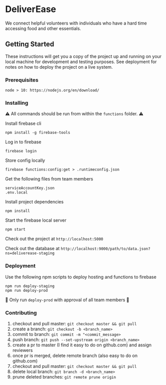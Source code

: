 # DeliverEase

We connect helpful volunteers with individuals who have a hard time accessing food and other essentials.

## Getting Started

These instructions will get you a copy of the project up and running on your local machine for development and testing purposes. See deployment for notes on how to deploy the project on a live system.

### Prerequisites

```
node > 10: https://nodejs.org/en/download/
```

### Installing

⚠️ All commands should be run from within the `functions` folder. ⚠️

Install firebase cli

```
npm install -g firebase-tools
```

Log in to firebase

```
firebase login
```

Store config locally 

```
firebase functions:config:get > .runtimeconfig.json
```

Get the following files from team members

```
serviceAccountKey.json
.env.local
```

Install project dependencies
```
npm install
```

Start the firebase local server

```
npm start
```

Check out the project at `http://localhost:5000`

Check out the database at `http://localhost:9000/path/to/data.json?ns=deliverease-staging`


### Deployment

Use the following npm scripts to deploy hosting and functions to firebase
```
npm run deploy-staging
npm run deploy-prod
```

🚨 Only run `deploy-prod` with approval of all team members 🚨

### Contributing
1) checkout and pull master: `git checkout master && git pull`
2) create a branch: `git checkout -b <branch_name>`
3) commit to branch: `git commit -m "<commit_message>`
4) push branch: `git push --set-upstream origin <branch_name>`
5) create a pr to master (I find it easy to do on github.com) and assign reviewers
6) once pr is merged, delete remote branch (also easy to do on github.com)
7) checkout and pull master: `git checkout master && git pull`
8) delete local branch: `git branch -d <branch_name>`
9) prune deleted branches: `git remote prune origin`

